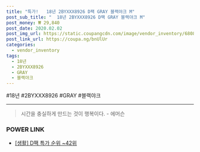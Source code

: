 ```yaml
--- 
title: "특가!   18년 2BYXXX8926 D팩 GRAY 블랙야크 M" 
post_sub_title: "  18년 2BYXXX8926 D팩 GRAY 블랙야크 M" 
post_money: ₩ 29,840 
post_date: 2020.02.02 
post_img_url: https://static.coupangcdn.com/image/vendor_inventory/6808/3ce640fad0752584945e39b85b7c73be3f6cef8dee5f980e8cc7e3628160.jpg 
post_link_url: https://coupa.ng/bnUlUr 
categories: 
  - vendor_inventory 
tags: 
  - 18년 
  - 2BYXXX8926 
  - GRAY 
  - 블랙야크 
--- 
```

  #18년 #2BYXXX8926 #GRAY #블랙야크 
<hr> 

> 시간을 충실하게 만드는 것이 행복이다. - 에머슨 


### POWER LINK

* <a href="https://blog.naver.com/sakai111/221793660861" target="_blank"> [생활] D팩 특가 순위 ~42위</a>
